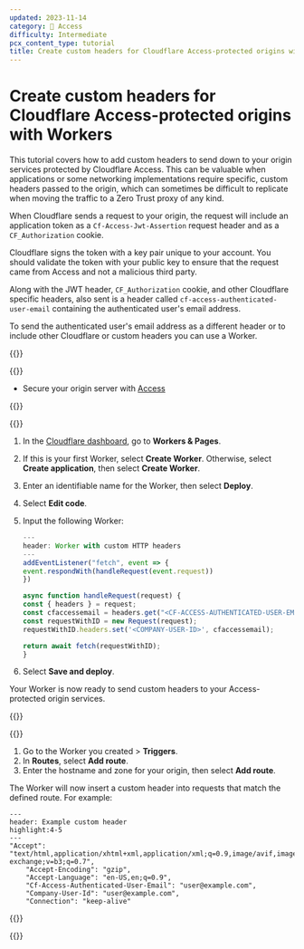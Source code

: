 ```yaml
---
updated: 2023-11-14
category: 🔐 Access
difficulty: Intermediate
pcx_content_type: tutorial
title: Create custom headers for Cloudflare Access-protected origins with Workers
---
```


# Create custom headers for Cloudflare Access-protected origins with Workers

This tutorial covers how to add custom headers to send down to your origin services protected by Cloudflare Access. This can be valuable when applications or some networking implementations require specific, custom headers passed to the origin, which can sometimes be difficult to replicate when moving the traffic to a Zero Trust proxy of any kind.

When Cloudflare sends a request to your origin, the request will include an application token as a `Cf-Access-Jwt-Assertion` request header and as a `CF_Authorization` cookie.

Cloudflare signs the token with a key pair unique to your account. You should validate the token with your public key to ensure that the request came from Access and not a malicious third party.

Along with the JWT header, `CF_Authorization` cookie, and other Cloudflare specific headers, also sent is a header called `cf-access-authenticated-user-email` containing the authenticated user's email address.

To send the authenticated user's email address as a different header or to include other Cloudflare or custom headers you can use a Worker.

{{<tutorial>}}

{{<tutorial-prereqs>}}

- Secure your origin server with [Access](/cloudflare-one/policies/access/)

{{</tutorial-prereqs>}}

{{<tutorial-step title="Create a Worker with custom headers">}}

1. In the [Cloudflare dashboard](https://dash.cloudflare.com/), go to **Workers & Pages**.
2. If this is your first Worker, select **Create Worker**. Otherwise, select **Create application**, then select **Create Worker**.
3. Enter an identifiable name for the Worker, then select **Deploy**.
4. Select **Edit code**.
5. Input the following Worker:

   ```javascript
   ---
   header: Worker with custom HTTP headers
   ---
   addEventListener("fetch", event => {
   event.respondWith(handleRequest(event.request))
   })

   async function handleRequest(request) {
   const { headers } = request;
   const cfaccessemail = headers.get("<CF-ACCESS-AUTHENTICATED-USER-EMAIL>");
   const requestWithID = new Request(request);
   requestWithID.headers.set('<COMPANY-USER-ID>', cfaccessemail);

   return await fetch(requestWithID);
   }
   
   ```

6. Select **Save and deploy**.

Your Worker is now ready to send custom headers to your Access-protected origin services.

{{</tutorial-step>}}

{{<tutorial-step title="Apply the Worker to your hostname">}}

1. Go to the Worker you created > **Triggers**.
2. In **Routes**, select **Add route**.
3. Enter the hostname and zone for your origin, then select **Add route**.

The Worker will now insert a custom header into requests that match the defined route. For example:

   ```http
   ---
   header: Example custom header
   highlight:4-5
   ---
   "Accept": "text/html,application/xhtml+xml,application/xml;q=0.9,image/avif,image/webp,image/apng,*/*;q=0.8,application/signed-exchange;v=b3;q=0.7", 
       "Accept-Encoding": "gzip", 
       "Accept-Language": "en-US,en;q=0.9", 
       "Cf-Access-Authenticated-User-Email": "user@example.com", 
       "Company-User-Id": "user@example.com", 
       "Connection": "keep-alive"
   ```

{{</tutorial-step>}}

{{</tutorial>}}
